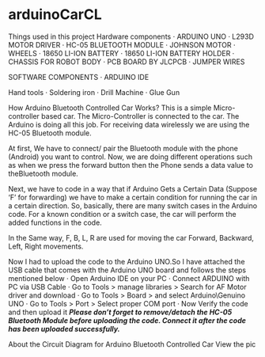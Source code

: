# arduinoCarCL


Things used in this project
Hardware components
· ARDUINO UNO
· L293D MOTOR DRIVER
· HC-05 BLUETOOTH MODULE
· JOHNSON MOTOR
· WHEELS
· 18650 LI-ION BATTERY
· 18650 LI-ION BATTERY HOLDER
· CHASSIS FOR ROBOT BODY
· PCB BOARD BY JLCPCB
· JUMPER WIRES


SOFTWARE COMPONENTS
· ARDUINO IDE


Hand tools
· Soldering iron
· Drill Machine
· Glue Gun


How Arduino Bluetooth Controlled Car Works?
This is a simple Micro-controller based car. The Micro-Controller is connected to the car. The Arduino is doing all this job. For receiving data wirelessly we are using the HC-05 Bluetooth module.

At first, We have to connect/ pair the Bluetooth module with the phone (Android) you want to control. Now, we are doing different operations such as when we press the forward button then the Phone sends a data value to theBluetooth module.

Next, we have to code in a way that if Arduino Gets a Certain Data (Suppose ‘F’ for forwarding) we have to make a certain condition for running the car in a certain direction. So, basically, there are many switch cases in the Arduino code. For a known condition or a switch case, the car will perform the added functions in the code.

In the Same way, F, B, L, R are used for moving the car Forward, Backward, Left, Right movements.


Now I had to upload the code to the Arduino UNO.So I have attached the USB cable that comes with the Arduino UNO board and follows the steps mentioned below
· Open Arduino IDE on your PC
· Connect ARDUINO with PC via USB Cable
· Go to Tools > manage libraries > Search for AF Motor driver and download
· Go to Tools > Board > and select Arduino\Genuino UNO
· Go to Tools > Port > Select proper COM port
· Now Verify the code and then upload it
***Please don’t forget to remove/detach the HC-05 Bluetooth Module before uploading the code. Connect it after the code has been uploaded successfully.***


About the Circuit Diagram for Arduino Bluetooth Controlled Car View the pic




